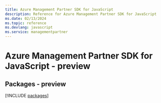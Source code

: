 ```yaml
---
title: Azure Management Partner SDK for JavaScript
description: Reference for Azure Management Partner SDK for JavaScript
ms.date: 02/13/2024
ms.topic: reference
ms.devlang: javascript
ms.service: managementpartner
---
```

# Azure Management Partner SDK for JavaScript - preview
## Packages - preview
[!INCLUDE [packages](management-partner-index.md)]